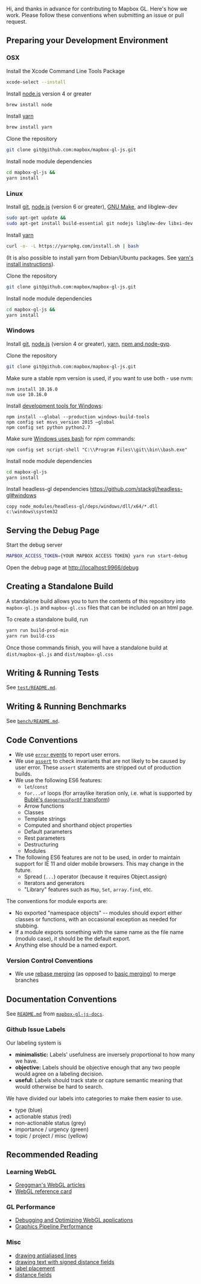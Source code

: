 Hi, and thanks in advance for contributing to Mapbox GL. Here's how we work. Please follow these conventions when submitting an issue or pull request.

## Preparing your Development Environment

### OSX

Install the Xcode Command Line Tools Package
```bash
xcode-select --install
```

Install [node.js](https://nodejs.org/) version 4 or greater
```bash
brew install node
```
Install [yarn](https://yarnpkg.com/en/)
```bash
brew install yarn
```

Clone the repository
```bash
git clone git@github.com:mapbox/mapbox-gl-js.git
```

Install node module dependencies
```bash
cd mapbox-gl-js &&
yarn install
```

### Linux

Install [git](https://git-scm.com/), [node.js](https://nodejs.org/) (version 6 or greater), [GNU Make](http://www.gnu.org/software/make/), and libglew-dev
```bash
sudo apt-get update &&
sudo apt-get install build-essential git nodejs libglew-dev libxi-dev
```

Install [yarn](https://yarnpkg.com/en/docs/install#linux-tab)
```bash
curl -o- -L https://yarnpkg.com/install.sh | bash
```
(It is also possible to install yarn from Debian/Ubuntu packages. See [yarn's install instructions](https://yarnpkg.com/en/docs/install#linux-tab)).

Clone the repository
```bash
git clone git@github.com:mapbox/mapbox-gl-js.git
```

Install node module dependencies
```bash
cd mapbox-gl-js &&
yarn install
```

### Windows

Install [git](https://git-scm.com/), [node.js](https://nodejs.org/) (version 4 or greater), [yarn](https://yarnpkg.com/en/docs/install#windows-tab), [npm and node-gyp](https://github.com/Microsoft/nodejs-guidelines/blob/master/windows-environment.md#compiling-native-addon-modules).

Clone the repository
```bash
git clone git@github.com:mapbox/mapbox-gl-js.git
```

Make sure a stable npm version is used, if you want to use both - use nvm:

```
nvm install 10.16.0
nvm use 10.16.0
```

Install [development tools for Windows](https://stackoverflow.com/questions/23243353/how-to-set-shell-for-npm-run-scripts-in-windows):

```
npm install --global --production windows-build-tools
npm config set msvs_version 2015 –global
npm config set python python2.7
```

Make sure [Windows uses bash](https://stackoverflow.com/questions/23243353/how-to-set-shell-for-npm-run-scripts-in-windows) for npm commands:

```
npm config set script-shell "C:\\Program Files\\git\\bin\\bash.exe"
```

Install node module dependencies
```bash
cd mapbox-gl-js
yarn install
```

Install headless-gl dependencies https://github.com/stackgl/headless-gl#windows
```
copy node_modules/headless-gl/deps/windows/dll/x64/*.dll c:\windows\system32
```

## Serving the Debug Page

Start the debug server

```bash
MAPBOX_ACCESS_TOKEN={YOUR MAPBOX ACCESS TOKEN} yarn run start-debug
```

Open the debug page at [http://localhost:9966/debug](http://localhost:9966/debug)

## Creating a Standalone Build

A standalone build allows you to turn the contents of this repository into `mapbox-gl.js` and `mapbox-gl.css` files that can be included on an html page.

To create a standalone build, run
```bash
yarn run build-prod-min
yarn run build-css
```

Once those commands finish, you will have a standalone build at `dist/mapbox-gl.js` and `dist/mapbox-gl.css`

## Writing & Running Tests

See [`test/README.md`](https://github.com/mapbox/mapbox-gl-js/blob/master/test/README.md).

## Writing & Running Benchmarks

See [`bench/README.md`](https://github.com/mapbox/mapbox-gl-js/blob/master/bench/README.md).

## Code Conventions

* We use [`error` events](https://www.mapbox.com/mapbox-gl-js/api/#Map.event:error) to report user errors.
* We use [`assert`](https://nodejs.org/api/assert.html) to check invariants that are not likely to be caused by user error. These `assert` statements are stripped out of production builds.
* We use the following ES6 features:
  * `let`/`const`
  * `for...of` loops (for arraylike iteration only, i.e. what is supported by [Bublé's `dangerousForOf` transform](https://buble.surge.sh/guide/#dangerous-transforms))
  * Arrow functions
  * Classes
  * Template strings
  * Computed and shorthand object properties
  * Default parameters
  * Rest parameters
  * Destructuring
  * Modules
* The following ES6 features are not to be used, in order to maintain support for IE 11 and older mobile browsers. This may change in the future.
  * Spread (`...`) operator (because it requires Object.assign)
  * Iterators and generators
  * "Library" features such as `Map`, `Set`, `array.find`, etc.

The conventions for module exports are:

* No exported "namespace objects" -- modules should export either classes or functions, with an occasional exception as needed for stubbing.
* If a module exports something with the same name as the file name (modulo case), it should be the default export.
* Anything else should be a named export.

### Version Control Conventions

* We use [rebase merging](https://git-scm.com/book/en/v2/Git-Branching-Rebasing) (as opposed to [basic merging](https://git-scm.com/book/en/v2/Git-Branching-Basic-Branching-and-Merging#Basic-Merging)) to merge branches

## Documentation Conventions

See [`README.md`](https://github.com/mapbox/mapbox-gl-js-docs/blob/publisher-production/README.md) from [`mapbox-gl-js-docs`](https://github.com/mapbox/mapbox-gl-js-docs/).

### Github Issue Labels

Our labeling system is

 - **minimalistic:** Labels' usefulness are inversely proportional to how many we have.
 - **objective:** Labels should be objective enough that any two people would agree on a labeling decision.
 - **useful:** Labels should track state or capture semantic meaning that would otherwise be hard to search.

We have divided our labels into categories to make them easier to use.

 - type (blue)
 - actionable status (red)
 - non-actionable status (grey)
 - importance / urgency (green)
 - topic / project / misc (yellow)

## Recommended Reading

### Learning WebGL

- [Greggman's WebGL articles](http://webglfundamentals.org/)
- [WebGL reference card](http://www.khronos.org/files/webgl/webgl-reference-card-1_0.pdf)

### GL Performance

- [Debugging and Optimizing WebGL applications](https://docs.google.com/presentation/d/12AGAUmElB0oOBgbEEBfhABkIMCL3CUX7kdAPLuwZ964)
- [Graphics Pipeline Performance](http://developer.download.nvidia.com/books/HTML/gpugems/gpugems_ch28.html)

### Misc

- [drawing antialiased lines](https://www.mapbox.com/blog/drawing-antialiased-lines/)
- [drawing text with signed distance fields](https://www.mapbox.com/blog/text-signed-distance-fields/)
- [label placement](https://www.mapbox.com/blog/placing-labels/)
- [distance fields](http://bytewrangler.blogspot.com/2011/10/signed-distance-fields.html)
